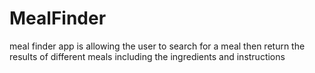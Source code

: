 # MealFinder
meal finder app is allowing the user to search for a meal then return the results of different meals including the ingredients and instructions
